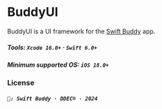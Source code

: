 # BuddyUI

BuddyUI is a UI framework for the [Swift Buddy](https://apps.apple.com/us/app/swift-buddy/id6738609076) app.

##### Tools: `Xcode 16.0+` · `Swift 6.0+`

##### Minimum supported OS: `iOS 18.0+`

### License

##### `📃: Swift Buddy · DDEC® · 2024`
